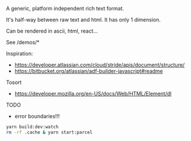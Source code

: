 A generic, platform independent rich text format.

It's half-way between raw text and html. It has only 1 dimension.

Can be rendered in ascii, html, react...

See /demos/*


Inspiration:
* https://developer.atlassian.com/cloud/stride/apis/document/structure/
* https://bitbucket.org/atlassian/adf-builder-javascript#readme


Tosort
* https://developer.mozilla.org/en-US/docs/Web/HTML/Element/dl

TODO
* error boundaries!!!


```bash
yarn build:dev:watch
rm -rf .cache & yarn start:parcel
```
